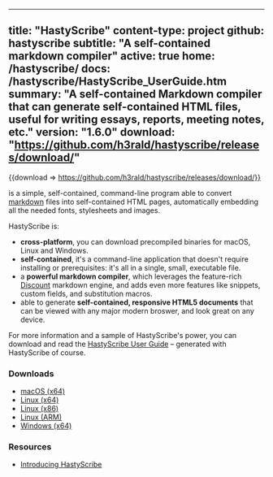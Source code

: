 -----
title: "HastyScribe"
content-type: project
github: hastyscribe
subtitle: "A self-contained markdown compiler"
active: true
home: /hastyscribe/
docs: /hastyscribe/HastyScribe_UserGuide.htm
summary: "A self-contained Markdown compiler that can generate self-contained HTML files, useful for writing essays, reports, meeting notes, etc."
version: "1.6.0"
download: "https://github.com/h3rald/hastyscribe/releases/download/"
-----
{{download => https://github.com/h3rald/hastyscribe/releases/download/}}

[](class:hastyscribe) is a simple, self-contained, command-line program able to convert [markdown](http://daringfireball.net/projects/markdown) files into self-contained HTML pages, automatically embedding all the needed fonts, stylesheets and images.

HastyScribe is:

* **cross-platform**, you can download precompiled binaries for macOS, Linux and Windows.
* **self-contained**, it's a command-line application that doesn't require installing or prerequisites: it's all in a single, small, executable file.
* a **powerful markdown compiler**, which leverages the feature-rich [Discount](https://www.pell.portland.or.us/~orc/Code/discount/) markdown engine, and adds even more features like snippets, custom fields, and substitution macros.
* able to generate **self-contained, responsive HTML5 documents** that can be viewed with any major modern broswer, and look great on any device.

For more information and a sample of HastyScribe's power, you can download and read the [HastyScribe User Guide](/hastyscribe/HastyScribe_UserGuide.htm) &ndash; generated with HastyScribe of course.

### Downloads

* [macOS (x64)]({{$download}}v{{$version}}/{{$github}}_v{{$version}}_macosx_x64.zip)
* [Linux (x64)]({{$download}}v{{$version}}/{{$github}}_v{{$version}}_linux_x64.zip)
* [Linux (x86)]({{$download}}v{{$version}}/{{$github}}_v{{$version}}_linux_x86.zip)
* [Linux (ARM)]({{$download}}v{{$version}}/{{$github}}_v{{$version}}_linux_arm.zip)
* [Windows (x64)]({{$download}}v{{$version}}/{{$github}}_v{{$version}}_windows_x64.zip)

### Resources

* [Introducing HastyScribe](/articles/hastyscribe/)
